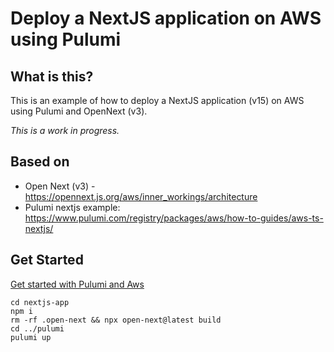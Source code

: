 # Deploy a NextJS application on AWS using Pulumi

## What is this?
This is an example of how to deploy a NextJS application (v15) on AWS using Pulumi and OpenNext (v3).


*This is a work in progress.*

## Based on
- Open Next (v3) - https://opennext.js.org/aws/inner_workings/architecture
- Pulumi nextjs example: https://www.pulumi.com/registry/packages/aws/how-to-guides/aws-ts-nextjs/



## Get Started

[Get started with Pulumi and Aws](https://www.pulumi.com/docs/iac/get-started/aws/)

```
cd nextjs-app
npm i
rm -rf .open-next && npx open-next@latest build
cd ../pulumi
pulumi up
```

